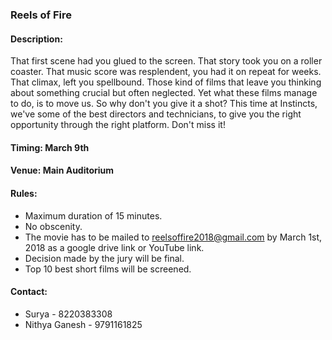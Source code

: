 ### Reels of Fire

#### <!-- <i class="fas fa-edit"></i> --> Description:
That first scene had you glued to the screen. That story took you on a roller coaster. That music score was resplendent, you had it on repeat for weeks. That climax, left you spellbound. 
Those kind of films that leave you thinking about something crucial but often neglected.
Yet what these films manage to do, is to move us.
So why don't you give it a shot? This time at Instincts, we've some of the best directors and technicians, to give you the right opportunity through the right platform.
Don't miss it!

#### <!-- <i class="far fa-calendar-alt"></i> --> Timing: March 9th

#### <!-- <i class="fas fa-map-marker-alt"></i> --> Venue: Main Auditorium

#### <!-- <i class="fas fa-bullhorn"></i> --> Rules:
  * Maximum duration of 15 minutes.
  * No obscenity.
  * The movie has to be mailed to reelsoffire2018@gmail.com by March 1st, 2018 as a google drive link or YouTube link.
  * Decision made by the jury will be final.
  * Top 10 best short films will be screened.


#### <!-- <i class="fas fa-phone"></i> --> Contact:
  * Surya - 8220383308
  * Nithya Ganesh - 9791161825
